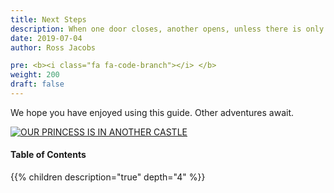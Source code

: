 ```yaml
---
title: Next Steps
description: When one door closes, another opens, unless there is only one door
date: 2019-07-04
author: Ross Jacobs

pre: <b><i class="fa fa-code-branch"></i> </b>
weight: 200
draft: false
---
```


We hope you have enjoyed using this guide. Other adventures await.

<a href="/nextsteps/links"><img src="/images/thank_you_mario.png" alt="OUR PRINCESS IS IN ANOTHER CASTLE"></a>

#### Table of Contents

{{% children description="true" depth="4" %}}
